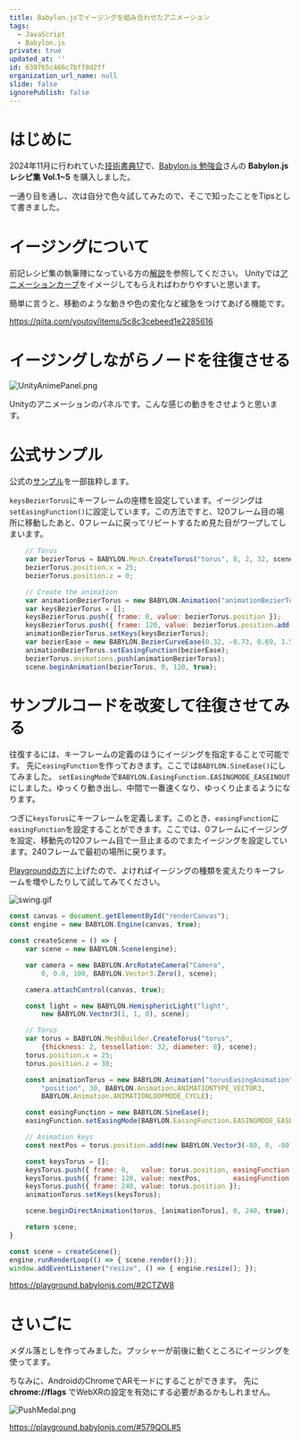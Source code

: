 ```yaml
---
title: Babylon.jsでイージングを組み合わせたアニメーション
tags:
  - JavaScript
  - Babylon.js
private: true
updated_at: ''
id: 630765c466c7bff8d2ff
organization_url_name: null
slide: false
ignorePublish: false
---
```

# はじめに

2024年11月に行われていた[技術書典17](https://techbookfest.org/event/tbf17)で、[Babylon.js 勉強会](https://techbookfest.org/organization/dqewxtYMsQVP3EiYjeQyCH)さんの **Babylon.js レシピ集 Vol.1~5** を購入しました。

一通り目を通し、次は自分で色々試してみたので、そこで知ったことをTipsとして書きました。

# イージングについて

前記レシピ集の執筆陣になっている方の[解説](https://qiita.com/youtoy/items/5c8c3cebeed1e2285616)を参照してください。
Unityでは[アニメーションカーブ](https://docs.unity3d.com/ja/2022.3/Manual/animeditor-AnimationCurves.html)をイメージしてもらえればわかりやすいと思います。

簡単に言うと、移動のような動きや色の変化など緩急をつけてあげる機能です。

https://qiita.com/youtoy/items/5c8c3cebeed1e2285616


# イージングしながらノードを往復させる

![UnityAnimePanel.png](https://qiita-image-store.s3.ap-northeast-1.amazonaws.com/0/3569302/3774e525-7b68-368b-22dd-f3e64ef6322f.png)

Unityのアニメーションのパネルです。こんな感じの動きをさせようと思います。


# 公式サンプル

公式の[サンプル](https://playground.babylonjs.com/#8ZNVGR)を一部抜粋します。

`keysBezierTorus`にキーフレームの座標を設定しています。イージングは`setEasingFunction()`に設定しています。この方法ですと、120フレーム目の場所に移動したあと、0フレームに戻ってリピートするため見た目がワープしてしまいます。

```javascript
    // Torus
    var bezierTorus = BABYLON.Mesh.CreateTorus("torus", 8, 2, 32, scene, false);
    bezierTorus.position.x = 25;
    bezierTorus.position.z = 0;

    // Create the animation
    var animationBezierTorus = new BABYLON.Animation("animationBezierTorus", "position", 30, BABYLON.Animation.ANIMATIONTYPE_VECTOR3, BABYLON.Animation.ANIMATIONLOOPMODE_CYCLE);
    var keysBezierTorus = [];
    keysBezierTorus.push({ frame: 0, value: bezierTorus.position });
    keysBezierTorus.push({ frame: 120, value: bezierTorus.position.add(new BABYLON.Vector3(-80, 0, 0)) });
    animationBezierTorus.setKeys(keysBezierTorus);
    var bezierEase = new BABYLON.BezierCurveEase(0.32, -0.73, 0.69, 1.59);
    animationBezierTorus.setEasingFunction(bezierEase);
    bezierTorus.animations.push(animationBezierTorus);
    scene.beginAnimation(bezierTorus, 0, 120, true);
```

# サンプルコードを改変して往復させてみる

往復するには、キーフレームの定義のほうにイージングを指定することで可能です。
先に`easingFunction`を作っておきます。ここでは`BABYLON.SineEase()`にしてみました。
`setEasingMode`で`BABYLON.EasingFunction.EASINGMODE_EASEINOUT`にしました。ゆっくり動き出し、中間で一番速くなり、ゆっくり止まるようになります。

つぎに`keysTorus`にキーフレームを定義します。このとき、`easingFunction`に`easingFunction`を設定することができます。ここでは、0フレームにイージングを設定、移動先の120フレーム目で一旦止まるのでまたイージングを設定しています。240フレームで最初の場所に戻ります。

[Playgroundの方](https://playground.babylonjs.com/#2CTZW8)に上げたので、よければイージングの種類を変えたりキーフレームを増やしたりして試してみてください。

![swing.gif](https://qiita-image-store.s3.ap-northeast-1.amazonaws.com/0/3569302/ff2ea4aa-6dd9-91a3-0802-754464d673fe.gif)

```javascript
const canvas = document.getElementById("renderCanvas");
const engine = new BABYLON.Engine(canvas, true);

const createScene = () => {
    var scene = new BABYLON.Scene(engine);

    var camera = new BABYLON.ArcRotateCamera("Camera",
        0, 0.8, 100, BABYLON.Vector3.Zero(), scene);

    camera.attachControl(canvas, true);

    const light = new BABYLON.HemisphericLight("light",
        new BABYLON.Vector3(1, 1, 0), scene);

    // Torus
    var torus = BABYLON.MeshBuilder.CreateTorus("torus",
        {thickness: 2, tessellation: 32, diameter: 8}, scene);
    torus.position.x = 25;
    torus.position.z = 30;

    const animationTorus = new BABYLON.Animation("torusEasingAnimation",
        "position", 30, BABYLON.Animation.ANIMATIONTYPE_VECTOR3,
        BABYLON.Animation.ANIMATIONLOOPMODE_CYCLE);

    const easingFunction = new BABYLON.SineEase();
    easingFunction.setEasingMode(BABYLON.EasingFunction.EASINGMODE_EASEINOUT);

    // Animation keys
    const nextPos = torus.position.add(new BABYLON.Vector3(-80, 0, -80));

    const keysTorus = [];
    keysTorus.push({ frame: 0,   value: torus.position, easingFunction: easingFunction });
    keysTorus.push({ frame: 120, value: nextPos,        easingFunction: easingFunction });
    keysTorus.push({ frame: 240, value: torus.position });
    animationTorus.setKeys(keysTorus);

    scene.beginDirectAnimation(torus, [animationTorus], 0, 240, true);

    return scene;
}

const scene = createScene();
engine.runRenderLoop(() => { scene.render();});
window.addEventListener("resize", () => { engine.resize(); });
```

https://playground.babylonjs.com/#2CTZW8

# さいごに

メダル落としを作ってみました。プッシャーが前後に動くところにイージングを使ってます。

ちなみに、AndroidのChromeでARモードにすることができます。 先に **chrome://flags** でWebXRの設定を有効にする必要があるかもしれません。

![PushMedal.png](https://qiita-image-store.s3.ap-northeast-1.amazonaws.com/0/3569302/e0724ffb-b6ce-682c-4f85-2f0436fc24a9.png)

https://playground.babylonjs.com/#579QOL#5
